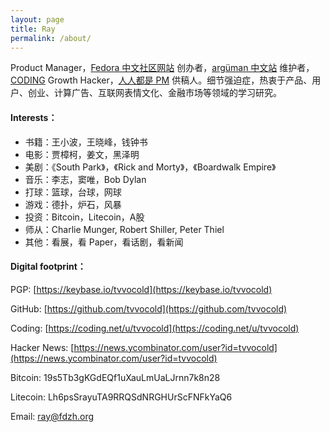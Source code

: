 ```yaml
---
layout: page
title: Ray
permalink: /about/
---
```


Product Manager，[Fedora 中文社区网站](https://www.fdzh.org) 创办者，[argüman 中文站](https://ch.arguman.org) 维护者，[CODING](https://coding.net/about) Growth Hacker，[人人都是 PM](http://www.woshipm.com/u/74452) 供稿人。细节强迫症，热衷于产品、用户、创业、计算广告、互联网表情文化、金融市场等领域的学习研究。

#### Interests：

- 书籍：王小波，王晓峰，钱钟书
- 电影：贾樟柯，姜文，黑泽明
- 美剧：《South Park》，《Rick and Morty》，《Boardwalk Empire》
- 音乐：李志，窦唯，Bob Dylan
- 打球：篮球，台球，网球
- 游戏：德扑，炉石，风暴
- 投资：Bitcoin，Litecoin，A股
- 师从：Charlie Munger, Robert Shiller, Peter Thiel
- 其他：看展，看 Paper，看话剧，看新闻

#### Digital footprint：

PGP: [https://keybase.io/tvvocold](https://keybase.io/tvvocold)

GitHub: [https://github.com/tvvocold](https://github.com/tvvocold)

Coding: [https://coding.net/u/tvvocold](https://coding.net/u/tvvocold)

Hacker News: [https://news.ycombinator.com/user?id=tvvocold](https://news.ycombinator.com/user?id=tvvocold)

Bitcoin: 19s5Tb3gKGdEQf1uXauLmUaLJrnn7k8n28

Litecoin: Lh6psSrayuTA9RRQSdNRGHUrScFNFkYaQ6

Email: ray@fdzh.org





